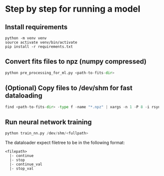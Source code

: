 # Step by step for running a model
## Install requirements
```
python -m venv venv
source activate venv/bin/activate
pip install -r requirements.txt
```

## Convert fits files to npz (numpy compressed)
```python
python pre_processing_for_ml.py <path-to-fits-dir>
```

## (Optional) Copy files to /dev/shm for fast dataloading
```python
find <path-to-fits-dir> -type f -name "*.npz" | xargs -n 1 -P 8 -i rsync -R {} /dev/shm
```

## Run neural network training
```python
python train_nn.py /dev/shm/<fullpath>
```
The dataloader expect filetree to be in the following format:
```text
<filepath>
  |- continue
  |- stop
  |- continue_val
  |- stop_val
```
